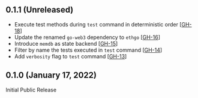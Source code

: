 
## 0.1.1 (Unreleased)

- Execute test methods during `test` command in deterministic order [[GH-18](https://github.com/umbracle/greenhouse/issues/18)]
- Update the renamed `go-web3` dependency to `ethgo` [[GH-16](https://github.com/umbracle/greenhouse/issues/16)]
- Introduce `memdb` as state backend [[GH-15](https://github.com/umbracle/greenhouse/issues/15)]
- Filter by name the tests executed in `test` command [[GH-14](https://github.com/umbracle/greenhouse/issues/14)]
- Add `verbosity` flag to `test` command [[GH-13](https://github.com/umbracle/greenhouse/issues/13)]

## 0.1.0 (January 17, 2022)

Initial Public Release
